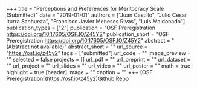 +++
title = "Perceptions and Preferences for Meritocracy Scale (Submitted)"
date = "2019-01-01"
authors = ["Juan Castillo", "Julio Cesar Iturra Sanhueza", "Francisco Javier Meneses Rivas", "Luis Maldonado"]
publication_types = ["2"]
publication = "OSF Preregistration https://doi.org/10.17605/OSF.IO/Z45Y2"
publication_short = "OSF Preregistration https://doi.org/10.17605/OSF.IO/Z45Y2"
abstract = "(Abstract not available)"
abstract_short = ""
url_source = "https://osf.io/z45y2"
tags = ["submitted"]
url_code = ""
image_preview = ""
selected = false
projects = []
url_pdf = ""
url_preprint = ""
url_dataset = ""
url_project = ""
url_slides = ""
url_video = ""
url_poster = ""
math = true
highlight = true
[header]
image = ""
caption = ""
+++
[OSF Preregistration[(https://osf.io/z45y2)[Github Repo](https://github.com/justicia-distributiva/merit-scale)
